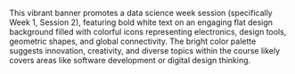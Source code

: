 This vibrant banner promotes a data science week session (specifically Week 1, Session 2), featuring bold white text on an engaging flat design background filled with colorful icons representing electronics, design tools, geometric shapes, and global connectivity. The bright color palette suggests innovation, creativity, and diverse topics within the course likely covers areas like software development or digital design thinking.